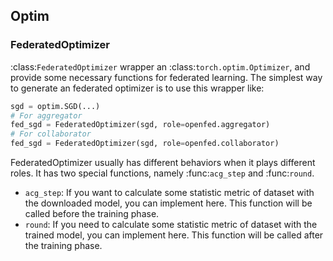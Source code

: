 ## Optim

### FederatedOptimizer

:class:`FederatedOptimizer` wrapper an :class:`torch.optim.Optimizer`, and provide some necessary functions for federated learning. The simplest way to generate an federated optimizer is to use this wrapper like:

```python
sgd = optim.SGD(...)
# For aggregator
fed_sgd = FederatedOptimizer(sgd, role=openfed.aggregator)
# For collaborator
fed_sgd = FederatedOptimizer(sgd, role=openfed.collaborator)
```

FederatedOptimizer usually has different behaviors when it plays different roles.
It has two special functions, namely :func:`acg_step` and :func:`round`.

- `acg_step`: If you want to calculate some statistic metric of dataset with the downloaded model, you can implement here. This function will be called before the training phase.
- `round`: If you need to calculate some statistic metric of dataset with the trained model, you can implement here. This function will be called after the training phase.
